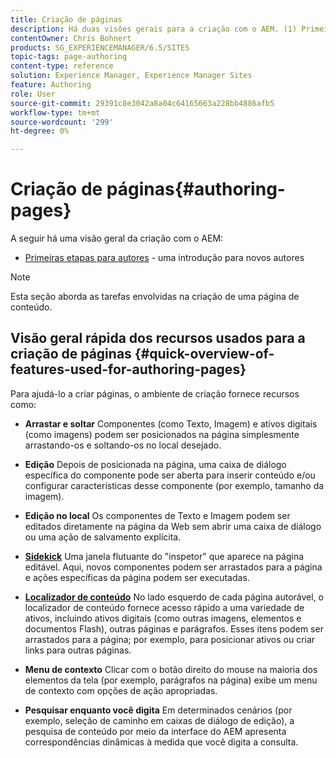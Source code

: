 ```yaml
---
title: Criação de páginas
description: Há duas visões gerais para a criação com o AEM. (1) Primeiras etapas para autores - uma introdução para novos autores e (2) Guia rápido para páginas de criação - um guia rápido (alto nível) para as ações principais.
contentOwner: Chris Bohnert
products: SG_EXPERIENCEMANAGER/6.5/SITES
topic-tags: page-authoring
content-type: reference
solution: Experience Manager, Experience Manager Sites
feature: Authoring
role: User
source-git-commit: 29391c8e3042a8a04c64165663a228bb4886afb5
workflow-type: tm+mt
source-wordcount: '299'
ht-degree: 0%

---
```


# Criação de páginas{#authoring-pages}

A seguir há uma visão geral da criação com o AEM:

* [Primeiras etapas para autores](/help/sites-classic-ui-authoring/classic-page-author-first-steps.md) - uma introdução para novos autores

>[!NOTE]
>
>Esta seção aborda as tarefas envolvidas na criação de uma página de conteúdo. <!-- There are many additional features closely related to page authoring, these are covered under [Site and Page Features](/sites-classic-ui-authoring/classic-feature.md). -->

## Visão geral rápida dos recursos usados para a criação de páginas {#quick-overview-of-features-used-for-authoring-pages}

Para ajudá-lo a criar páginas, o ambiente de criação fornece recursos como:

* **Arrastar e soltar**
Componentes (como Texto, Imagem) e ativos digitais (como imagens) podem ser posicionados na página simplesmente arrastando-os e soltando-os no local desejado.

* **Edição**
Depois de posicionada na página, uma caixa de diálogo específica do componente pode ser aberta para inserir conteúdo e/ou configurar características desse componente (por exemplo, tamanho da imagem).

* **Edição no local**
Os componentes de Texto e Imagem podem ser editados diretamente na página da Web sem abrir uma caixa de diálogo ou uma ação de salvamento explícita.

* **[Sidekick](/help/sites-classic-ui-authoring/classic-page-author-env-tools.md#sidekickclassicui)**
Uma janela flutuante do &quot;inspetor&quot; que aparece na página editável. Aqui, novos componentes podem ser arrastados para a página e ações específicas da página podem ser executadas.

* **[Localizador de conteúdo](/help/sites-classic-ui-authoring/classic-page-author-env-tools.md#thecontentfinderclassicui)**
No lado esquerdo de cada página autorável, o localizador de conteúdo fornece acesso rápido a uma variedade de ativos, incluindo ativos digitais (como outras imagens, elementos e documentos Flash), outras páginas e parágrafos. Esses itens podem ser arrastados para a página; por exemplo, para posicionar ativos ou criar links para outras páginas.

* **Menu de contexto**
Clicar com o botão direito do mouse na maioria dos elementos da tela (por exemplo, parágrafos na página) exibe um menu de contexto com opções de ação apropriadas.

* **Pesquisar enquanto você digita**
Em determinados cenários (por exemplo, seleção de caminho em caixas de diálogo de edição), a pesquisa de conteúdo por meio da interface do AEM apresenta correspondências dinâmicas à medida que você digita a consulta.
